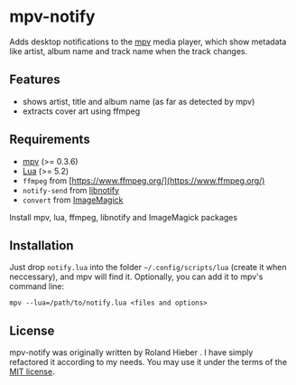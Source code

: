 mpv-notify
==========

Adds desktop notifications to the [mpv](http://mpv.io) media player, which show
metadata like artist, album name and track name when the track changes.

Features
--------

* shows artist, title and album name (as far as detected by mpv)
* extracts cover art using ffmpeg 

Requirements
------------

* [mpv](http://mpv.io) (>= 0.3.6)
* [Lua](http://lua.org) (>= 5.2)
* `ffmpeg` from [https://www.ffmpeg.org/](https://www.ffmpeg.org/)
* `notify-send` from [libnotify](https://github.com/GNOME/libnotify)
* `convert` from [ImageMagick](http://www.imagemagick.org)

Install mpv, lua, ffmpeg, libnotify and ImageMagick packages

Installation
------------

Just drop `notify.lua` into the folder `~/.config/scripts/lua` (create it when neccessary),
and mpv will find it. Optionally, you can add it to mpv's command line:

    mpv --lua=/path/to/notify.lua <files and options>

License
-------

mpv-notify was originally written by Roland Hieber <rohieb at rohieb.name>. I have simply 
refactored it according to my needs. You may use it under the terms of the 
[MIT license](http://choosealicense.com/licenses/mit/).
